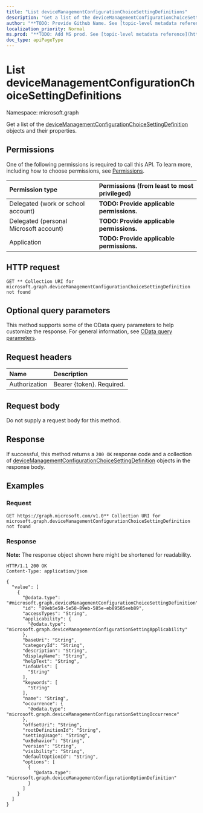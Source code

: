 ```yaml
---
title: "List deviceManagementConfigurationChoiceSettingDefinitions"
description: "Get a list of the deviceManagementConfigurationChoiceSettingDefinition objects and their properties."
author: "**TODO: Provide Github Name. See [topic-level metadata reference](https://msgo.azurewebsites.net/add/document/guidelines/metadata.html#topic-level-metadata)**"
localization_priority: Normal
ms.prod: "**TODO: Add MS prod. See [topic-level metadata reference](https://msgo.azurewebsites.net/add/document/guidelines/metadata.html#topic-level-metadata)**"
doc_type: apiPageType
---
```


# List deviceManagementConfigurationChoiceSettingDefinitions
Namespace: microsoft.graph



Get a list of the [deviceManagementConfigurationChoiceSettingDefinition](../resources/devicemanagementconfigurationchoicesettingdefinition.md) objects and their properties.

## Permissions
One of the following permissions is required to call this API. To learn more, including how to choose permissions, see [Permissions](/graph/permissions-reference).

|Permission type|Permissions (from least to most privileged)|
|:---|:---|
|Delegated (work or school account)|**TODO: Provide applicable permissions.**|
|Delegated (personal Microsoft account)|**TODO: Provide applicable permissions.**|
|Application|**TODO: Provide applicable permissions.**|

## HTTP request

<!-- {
  "blockType": "ignored"
}
-->
``` http
GET ** Collection URI for microsoft.graph.deviceManagementConfigurationChoiceSettingDefinition not found
```

## Optional query parameters
This method supports some of the OData query parameters to help customize the response. For general information, see [OData query parameters](/graph/query-parameters).

## Request headers
|Name|Description|
|:---|:---|
|Authorization|Bearer {token}. Required.|

## Request body
Do not supply a request body for this method.

## Response

If successful, this method returns a `200 OK` response code and a collection of [deviceManagementConfigurationChoiceSettingDefinition](../resources/devicemanagementconfigurationchoicesettingdefinition.md) objects in the response body.

## Examples

### Request
<!-- {
  "blockType": "request",
  "name": "list_devicemanagementconfigurationchoicesettingdefinition"
}
-->
``` http
GET https://graph.microsoft.com/v1.0** Collection URI for microsoft.graph.deviceManagementConfigurationChoiceSettingDefinition not found
```


### Response
**Note:** The response object shown here might be shortened for readability.
<!-- {
  "blockType": "response",
  "truncated": true,
  "@odata.type": "Collection(microsoft.graph.deviceManagementConfigurationChoiceSettingDefinition)"
}
-->
``` http
HTTP/1.1 200 OK
Content-Type: application/json

{
  "value": [
    {
      "@odata.type": "#microsoft.graph.deviceManagementConfigurationChoiceSettingDefinition",
      "id": "89eb5e58-5e58-89eb-585e-eb89585eeb89",
      "accessTypes": "String",
      "applicability": {
        "@odata.type": "microsoft.graph.deviceManagementConfigurationSettingApplicability"
      },
      "baseUri": "String",
      "categoryId": "String",
      "description": "String",
      "displayName": "String",
      "helpText": "String",
      "infoUrls": [
        "String"
      ],
      "keywords": [
        "String"
      ],
      "name": "String",
      "occurrence": {
        "@odata.type": "microsoft.graph.deviceManagementConfigurationSettingOccurrence"
      },
      "offsetUri": "String",
      "rootDefinitionId": "String",
      "settingUsage": "String",
      "uxBehavior": "String",
      "version": "String",
      "visibility": "String",
      "defaultOptionId": "String",
      "options": [
        {
          "@odata.type": "microsoft.graph.deviceManagementConfigurationOptionDefinition"
        }
      ]
    }
  ]
}
```

